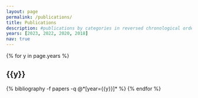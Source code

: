 ```yaml
---
layout: page
permalink: /publications/
title: Publications
description: #publications by categories in reversed chronological order. generated by jekyll-scholar.
years: [2023, 2022, 2020, 2018]
nav: true
---
```


<div class="publications">

{% for y in page.years %}
  <h2 class="year">{{y}}</h2>
  {% bibliography -f papers -q @*[year={{y}}]* %}
{% endfor %}

</div>
